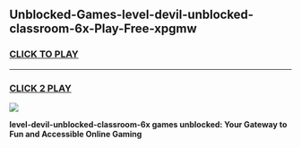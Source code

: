 
## Unblocked-Games-level-devil-unblocked-classroom-6x-Play-Free-xpgmw
<h3>
<a href="https://premium76.site?title=level-devil-unblocked-classroom-6x&ref=23A">CLICK TO PLAY</a></h3>
<hr>

<h3>
<a href="https://premium76.site?title=level-devil-unblocked-classroom-6x&ref=23A">CLICK 2 PLAY</a>
  
</h3>

<a href="https://premium76.site?title=level-devil-unblocked-classroom-6x&ref=23A"><img src="https://clearcache.store/games.png"></a>


**level-devil-unblocked-classroom-6x games unblocked: Your Gateway to Fun and Accessible Online Gaming**
